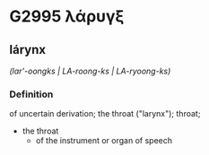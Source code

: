 # G2995 λάρυγξ

## lárynx

_(lar'-oongks | LA-roong-ks | LA-ryoong-ks)_

### Definition

of uncertain derivation; the throat ("larynx"); throat; 

- the throat
  - of the instrument or organ of speech
